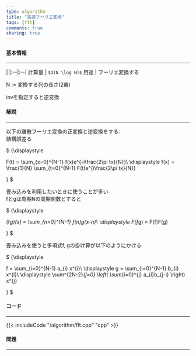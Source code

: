 ```yaml
---
type: algorithm
title: "高速フーリエ変換"
tags: [fft]
comments: true
sharing: true
---
```


#### 基本情報
  
***

 | 
|:--|:--|
計算量 | `$O(N \log N)$`
用途 | フーリエ変換する
  
N := 変換する列の長さ(2冪)  
  
invを指定すると逆変換  


#### 解説

***

以下の離散フーリエ変換の正変換と逆変換をする.  
結構誤差る


<div> $ {\displaystyle

F(t) = \sum_{x=0}^{N-1} f(x)e^{-i\frac{2\pi tx}{N}}\\
\displaystyle
f(x) = \frac{1}{N} \sum_{t=0}^{N-1} F(t)e^{i\frac{2\pi tx}{N}}

} $ </div>

畳み込みを利用したいときに使うことが多い  
fとgは周期Nの周期関数とすると

<div> $ {\displaystyle

(f*g)(x) = \sum_{n=0}^{N-1} f(n)g(x-n)\\
\displaystyle
F(f*g) = F(f)F(g)

} $ </div>

畳み込みを使うと多項式f, gの掛け算が以下のようにかける

<div> $ {\displaystyle

f = \sum_{i=0}^{N-1} a_{i} x^{i}\\
\displaystyle
g = \sum_{i=0}^{N-1} b_{i} x^{i}\\
\displaystyle
\sum^{2N-2}_{j=0} \left( \sum_{i=0}^{j} a_{i}b_{j-i} \right) x^{j}

} $ </div>

#### コード

***

{{< includeCode "/algorithm/fft.cpp" "cpp" >}}

#### 問題

***  
